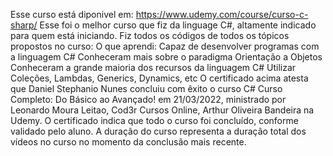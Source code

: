 Esse curso está diponivel em: https://www.udemy.com/course/curso-c-sharp/
Esse foi o melhor curso que fiz da linguage C#, altamente indicado para quem está iniciando.
Fiz todos os códigos de todos os tópicos propostos no curso:
O que aprendi:
Capaz de desenvolver programas com a linguagem C#
Conheceram mais sobre o paradigma Orientação a Objetos
Conheceram a grande maioria dos recursos da linguagem C#
Utilizar Coleções, Lambdas, Generics, Dynamics, etc
O certificado acima atesta que Daniel Stephanio Nunes concluiu com êxito o curso C# Curso Completo: Do Básico ao Avançado! em 21/03/2022, ministrado por Leonardo Moura Leitao, Cod3r Cursos Online, Arthur Oliveira Bandeira na Udemy. O certificado indica que todo o curso foi concluído, conforme validado pelo aluno. A duração do curso representa a duração total dos vídeos no curso no momento da conclusão mais recente.

